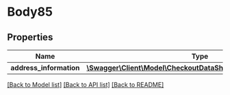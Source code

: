 # Body85

## Properties
Name | Type | Description | Notes
------------ | ------------- | ------------- | -------------
**address_information** | [**\Swagger\Client\Model\CheckoutDataShippingInformationInterface**](CheckoutDataShippingInformationInterface.md) |  | 

[[Back to Model list]](../README.md#documentation-for-models) [[Back to API list]](../README.md#documentation-for-api-endpoints) [[Back to README]](../README.md)


